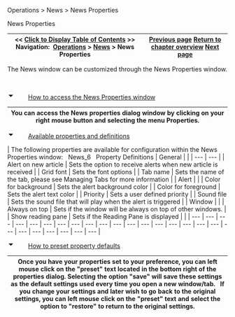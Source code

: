 ﻿


Operations \> News \> News Properties






















News Properties







| \<\< [Click to Display Table of Contents](news_properties.md) \>\> **Navigation:**     [Operations](operations-1.md) \> [News](news-1.md) \> News Properties | [Previous page](news_window-1.md) [Return to chapter overview](news-1.md) [Next page](option-chain-1.md) |
| --- | --- |














The News window can be customized through the News Properties window.


 


![tog_minus](tog_minus-1.gif)        [How to access the News Properties window](javascript:HMToggle('toggle','HowToAccessTheNewsPropertiesWindow','HowToAccessTheNewsPropertiesWindow_ICON'))




| You can access the News properties dialog window by clicking on your right mouse button and selecting the menu Properties. |
| --- |



![tog_minus](tog_minus-1.gif)        [Available properties and definitions](javascript:HMToggle('toggle','AvailablePropertiesAndDefinitions','AvailablePropertiesAndDefinitions_ICON'))




| The following properties are available for configuration within the News Properties window:   News_6   Property Definitions   | General |  | | --- | --- | | Alert on new article | Sets the option to receive alerts when new article is received | | Grid font | Sets the font options | | Tab name | Sets the name of the tab, please see Managing Tabs for more information | | Alert |  | | Color for background | Sets the alert background color | | Color for foreground | Sets the alert text color | | Priority | Sets a user defined priority | | Sound file | Sets the sound file that will play when the alert is triggered | | Window |  | | Always on top | Sets if the window will be always on top of other windows. | | Show reading pane | Sets if the Reading Pane is displayed | |
| --- | --- | --- | --- | --- | --- | --- | --- | --- | --- | --- | --- | --- | --- | --- | --- | --- | --- | --- | --- | --- | --- | --- | --- | --- |



![tog_minus](tog_minus-1.gif)        [How to preset property defaults](javascript:HMToggle('toggle','HowToPresetPropertyDefaults','HowToPresetPropertyDefaults_ICON'))




| Once you have your properties set to your preference, you can left mouse click on the "preset" text located in the bottom right of the properties dialog. Selecting the option "save" will save these settings as the default settings used every time you open a new window/tab.   If you change your settings and later wish to go back to the original settings, you can left mouse click on the "preset" text and select the option to "restore" to return to the original settings. |
| --- |










